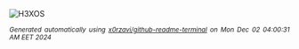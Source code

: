 <div align="justify">
<picture>
    <source media="(prefers-color-scheme: dark)" srcset="https://i.ibb.co/ZNjh83b/output-gif.gif">
    <source media="(prefers-color-scheme: light)" srcset="https://i.ibb.co/ZNjh83b/output-gif.gif">
    <img alt="H3XOS" src="https://i.ibb.co/ZNjh83b/output-gif.gif">
</picture>

<sub><i>Generated automatically using [x0rzavi/github-readme-terminal](https://github.com/x0rzavi/github-readme-terminal) on Mon Dec 02 04:00:31 AM EET 2024</i></sub>
</div>